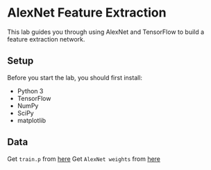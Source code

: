 # AlexNet Feature Extraction
This lab guides you through using AlexNet and TensorFlow to build a feature extraction network.

## Setup
Before you start the lab, you should first install:
* Python 3
* TensorFlow
* NumPy
* SciPy
* matplotlib

## Data

Get `train.p` from [here](https://d17h27t6h515a5.cloudfront.net/topher/2016/October/580a829f_train/train.p)
Get `AlexNet weights` from [here](https://d17h27t6h515a5.cloudfront.net/topher/2016/October/580d880c_bvlc-alexnet/bvlc-alexnet.npy)
